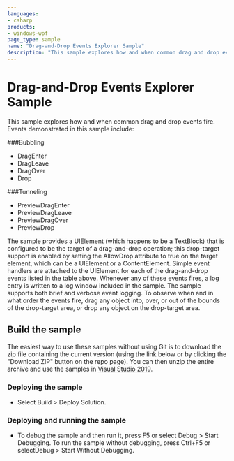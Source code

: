 ```yaml
---
languages:
- csharp
products:
- windows-wpf
page_type: sample
name: "Drag-and-Drop Events Explorer Sample"        
description: "This sample explores how and when common drag and drop events fire. Events demonstrated in this sample include:"
---
```


# Drag-and-Drop Events Explorer Sample
This sample explores how and when common drag and drop events fire. Events demonstrated in this sample include:

###Bubbling
- DragEnter
- DragLeave
- DragOver
- Drop

###Tunneling
- PreviewDragEnter
- PreviewDragLeave
- PreviewDragOver
- PreviewDrop

The sample provides a UIElement (which happens to be a TextBlock) that is configured to be the target of a drag-and-drop operation; this drop-target support is enabled by setting the AllowDrop attribute to true on the target element, which can be a UIElement or a ContentElement.
Simple event handlers are attached to the UIElement for each of the drag-and-drop events listed in the table above. Whenever any of these events fires, a log entry is written to a log window included in the sample. The sample supports both brief and verbose event logging.
To observe when and in what order the events fire, drag any object into, over, or out of the bounds of the drop-target area, or drop any object on the drop-target area.

## Build the sample
The easiest way to use these samples without using Git is to download the zip file containing the current version (using the link below or by clicking the "Download ZIP" button on the repo page). You can then unzip the entire archive and use the samples in [Visual Studio 2019](https://www.visualstudio.com/wpf-vs).

### Deploying the sample
- Select Build > Deploy Solution. 

### Deploying and running the sample
- To debug the sample and then run it, press F5 or select Debug >  Start Debugging. To run the sample without debugging, press Ctrl+F5 or selectDebug > Start Without Debugging. 


